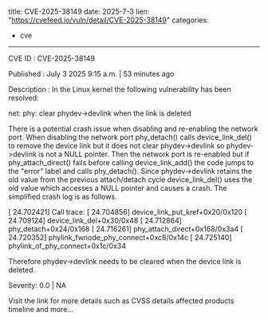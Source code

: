  
title: CVE-2025-38149
date: 2025-7-3
lien: "https://cvefeed.io/vuln/detail/CVE-2025-38149"
categories:
  - cve
---

CVE ID : CVE-2025-38149

Published :  July 3
2025
9:15 a.m. | 53 minutes ago

Description : In the Linux kernel
the following vulnerability has been resolved:

net: phy: clear phydev->devlink when the link is deleted

There is a potential crash issue when disabling and re-enabling the
network port. When disabling the network port
phy_detach() calls
device_link_del() to remove the device link
but it does not clear
phydev->devlink
so phydev->devlink is not a NULL pointer. Then the
network port is re-enabled
but if phy_attach_direct() fails before
calling device_link_add()
the code jumps to the "error" label and
calls phy_detach(). Since phydev->devlink retains the old value from
the previous attach/detach cycle
device_link_del() uses the old value
which accesses a NULL pointer and causes a crash. The simplified crash
log is as follows.

[   24.702421] Call trace:
[   24.704856]  device_link_put_kref+0x20/0x120
[   24.709124]  device_link_del+0x30/0x48
[   24.712864]  phy_detach+0x24/0x168
[   24.716261]  phy_attach_direct+0x168/0x3a4
[   24.720352]  phylink_fwnode_phy_connect+0xc8/0x14c
[   24.725140]  phylink_of_phy_connect+0x1c/0x34

Therefore
phydev->devlink needs to be cleared when the device link is
deleted.

Severity: 0.0 | NA

Visit the link for more details
such as CVSS details
affected products
timeline
and more...
